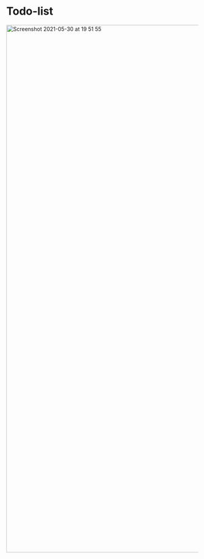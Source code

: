 # Todo-list

<img width="1380" alt="Screenshot 2021-05-30 at 19 51 55" src="https://user-images.githubusercontent.com/63416409/120115121-9682dd00-c182-11eb-974e-859b3a71fd10.png">
